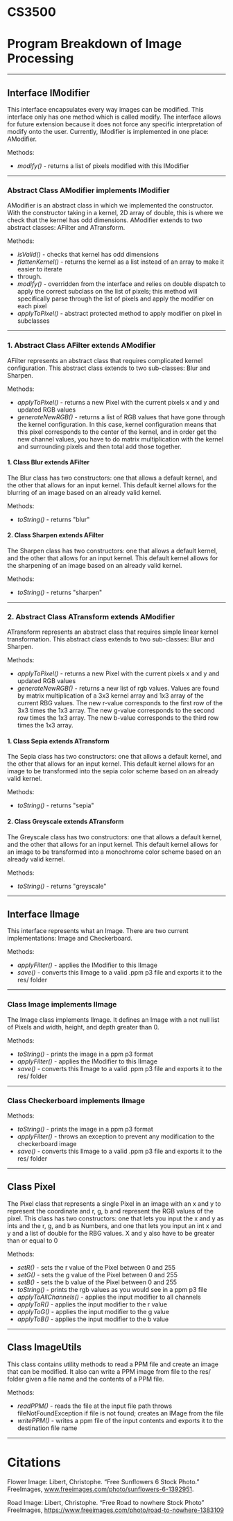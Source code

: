 # CS3500

# Program Breakdown of Image Processing

***

## Interface IModifier

This interface encapsulates every way images can be modified. This interface only has one method
which is called modify. The interface allows for future extension because it does not force any
specific interpretation of modify onto the user. Currently, IModifier is implemented in one place:
AModifier.

Methods:

* _modify()_ - returns a list of pixels modified with this IModifier

---

### Abstract Class AModifier implements IModifier

AModifier is an abstract class in which we implemented the constructor. With the constructor taking
in a kernel, 2D array of double, this is where we check that the kernel has odd dimensions.
AModifier extends to two abstract classes: AFilter and ATransform.

Methods:

* _isValid()_ - checks that kernel has odd dimensions
* _flattenKernel()_ - returns the kernel as a list instead of an array to make it easier to iterate
* through.
* _modify()_ - overridden from the interface and relies on double dispatch to apply the correct
  subclass on the list of pixels; this method will specifically parse through the list of pixels and
  apply the modifier on each pixel
* _applyToPixel()_ - abstract protected method to apply modifier on pixel in subclasses

---

### 1. Abstract Class AFilter extends AModifier

AFilter represents an abstract class that requires complicated kernel configuration. This abstract
class extends to two sub-classes: Blur and Sharpen.

Methods:

* _applyToPixel()_ - returns a new Pixel with the current pixels x and y and updated RGB values
* _generateNewRGB()_ - returns a list of RGB values that have gone through the kernel configuration.
  In this case, kernel configuration means that this pixel corresponds to the center of the kernel,
  and in order get the new channel values, you have to do matrix multiplication with the kernel and
  surrounding pixels and then total add those together.

#### 1. Class Blur extends AFilter

The Blur class has two constructors: one that allows a default kernel, and the other that allows for
an input kernel. This default kernel allows for the blurring of an image based on an already valid
kernel.

Methods:

* _toString()_ - returns "blur"

#### 2. Class Sharpen extends AFilter

The Sharpen class has two constructors: one that allows a default kernel, and the other that allows
for an input kernel. This default kernel allows for the sharpening of an image based on an already
valid kernel.

Methods:

* _toString()_ - returns "sharpen"

---

### 2. Abstract Class ATransform extends AModifier

ATransform represents an abstract class that requires simple linear kernel transformation. This
abstract class extends to two sub-classes: Blur and Sharpen.

Methods:

* _applyToPixel()_ - returns a new Pixel with the current pixels x and y and updated RGB values
* _generateNewRGB()_ - returns a new list of rgb values. Values are found by matrix multiplication
  of a 3x3 kernel array and 1x3 array of the current RBG values. The new r-value corresponds to the
  first row of the 3x3 times the 1x3 array. The new g-value corresponds to the second row times the
  1x3 array. The new b-value corresponds to the third row times the 1x3 array.

#### 1. Class Sepia extends ATransform

The Sepia class has two constructors: one that allows a default kernel, and the other that allows
for an input kernel. This default kernel allows for an image to be transformed into the sepia color
scheme based on an already valid kernel.

Methods:

* _toString()_ - returns "sepia"

#### 2. Class Greyscale extends ATransform

The Greyscale class has two constructors: one that allows a default kernel, and the other that
allows for an input kernel. This default kernel allows for an image to be transformed into a
monochrome color scheme based on an already valid kernel.

Methods:

* _toString()_ - returns "greyscale"

---

## Interface IImage

This interface represents what an Image. There are two current implementations: Image and
Checkerboard.

Methods:

* _applyFilter()_ - applies the IModifier to this IImage
* _save()_ - converts this IImage to a valid .ppm p3 file and exports it to the res/ folder

---

### Class Image implements IImage

The Image class implements IImage. It defines an Image with a not null list of Pixels and width,
height, and depth greater than 0.

Methods:

* _toString()_ - prints the image in a ppm p3 format
* _applyFilter()_ - applies the IModifier to this IImage
* _save()_ - converts this IImage to a valid .ppm p3 file and exports it to the res/ folder

---

### Class Checkerboard implements IImage

Methods:

* _toString()_ - prints the image in a ppm p3 format
* _applyFilter()_ - throws an exception to prevent any modification to the checkerboard image
* _save()_ - converts this IImage to a valid .ppm p3 file and exports it to the res/ folder

---

## Class Pixel

The Pixel class that represents a single Pixel in an image with an x and y to represent the
coordinate and r, g, b and represent the RGB values of the pixel. This class has two constructors:
one that lets you input the x and y as ints and the r, g, and b as Numbers, and one that lets you
input an int x and y and a list of double for the RBG values. X and y also have to be greater than
or equal to 0

Methods:

* _setR()_ - sets the r value of the Pixel between 0 and 255
* _setG()_ - sets the g value of the Pixel between 0 and 255
* _setB()_ - sets the b value of the Pixel between 0 and 255
* _toString()_ - prints the rgb values as you would see in a ppm p3 file
* _applyToAllChannels()_ - applies the input modifier to all channels
* _applyToR()_ - applies the input modifier to the r value
* _applyToG()_ - applies the input modifier to the g value
* _applyToB()_ - applies the input modifier to the b value

---

## Class ImageUtils

This class contains utility methods to read a PPM file and create an image that can be modified. It
also can write a PPM image from file to the res/ folder given a file name and the contents of a PPM
file.

Methods:

* _readPPM()_ - reads the file at the input file path throws fileNotFoundException if file is not
  found; creates an IMage from the file
* _writePPM()_ - writes a ppm file of the input contents and exports it to the destination file name

---

# Citations

Flower Image:
Libert, Christophe. “Free Sunflowers 6 Stock Photo.” FreeImages,
www.freeimages.com/photo/sunflowers-6-1392951.

Road Image:
Libert, Christophe. “Free Road to nowhere Stock Photo” FreeImages,
https://www.freeimages.com/photo/road-to-nowhere-1383109
